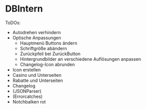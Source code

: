 # DBIntern

ToDOs:

- Autodrehen verhindern
- Optische Anpassungen
    - Hauptmenü Buttons ändern
    - Schriftgröße abändern
    - Zurückpfeil bei ZurückButton
    - Hintergrundbilder an verschiedene Auflösungen anpassen
    - Changelog-Icon abrunden
- Icon erstellen
- Casino und Unterseiten
- Rabatte und Unterseiten
- Changelog
- (JSONParser)
- (Errorcatches)
- Notchbalken rot
